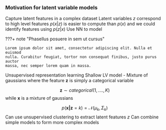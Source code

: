 ### Motivation for latent variable models ###

Capture latent features in a complex dataset
Latent variables $z$ correspond to high level features
$p(x | z)$ is easier to compute than $p(x)$ and we could identify features using $p(z|x)$
Use NN to model 

???+ note "Phasellus posuere in sem ut cursus"

    Lorem ipsum dolor sit amet, consectetur adipiscing elit. Nulla et euismod
    nulla. Curabitur feugiat, tortor non consequat finibus, justo purus auctor
    massa, nec semper lorem quam in massa.

Unsupervised representation learning
Shallow LV model - Mixture of gaussians
where the feature $\mathbf{z}$ is simply a categorical variable 

$$
\mathbf{z} \sim categorical(1, ...., K)
$$
while $\mathbf{x}$ is a mixture of gaussians

$$
p(\mathbf{x | z} = k) = \mathcal{N}(\mu_k, \Sigma_k)
$$
Can use unsupervised clustering to extract latent features $z$
Can combine simple models to form more complex models

